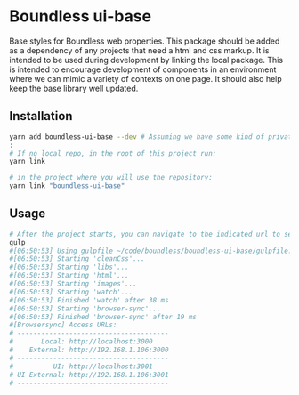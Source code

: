# Boundless ui-base
Base styles for Boundless web properties.  This package should be added as a dependency of any projects that need a html and css markup.
It is intended to be used during development by linking the local package.  This is intended to encourage development of components in an environment where we can mimic a variety of contexts on one page.  It should also help keep the base library well updated.

## Installation
```bash
yarn add boundless-ui-base --dev # Assuming we have some kind of private npm repo
:
# If no local repo, in the root of this project run:
yarn link

# in the project where you will use the repository:
yarn link "boundless-ui-base"
```

## Usage
```bash
# After the project starts, you can navigate to the indicated url to see a sample page containing all components
gulp
#[06:50:53] Using gulpfile ~/code/boundless/boundless-ui-base/gulpfile.js
#[06:50:53] Starting 'cleanCss'...
#[06:50:53] Starting 'libs'...
#[06:50:53] Starting 'html'...
#[06:50:53] Starting 'images'...
#[06:50:53] Starting 'watch'...
#[06:50:53] Finished 'watch' after 38 ms
#[06:50:53] Starting 'browser-sync'...
#[06:50:53] Finished 'browser-sync' after 19 ms
#[Browsersync] Access URLs:
# --------------------------------------
#       Local: http://localhost:3000
#    External: http://192.168.1.106:3000
# --------------------------------------
#          UI: http://localhost:3001
# UI External: http://192.168.1.106:3001
# --------------------------------------
```